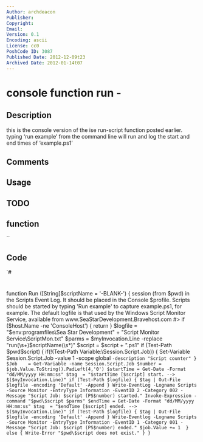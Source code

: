 ```yaml
---
Author: archdeacon
Publisher: 
Copyright: 
Email: 
Version: 0.1
Encoding: ascii
License: cc0
PoshCode ID: 3087
Published Date: 2012-12-09t23
Archived Date: 2012-01-14t07
---
```


# console function run - 

## Description

this is the console version of the ise run-script function posted earlier. typing ‘run example’ from the command line will run and log the start and end times of ‘example.ps1’

## Comments



## Usage



## TODO



## function

``

## Code

`#
 #
 function Run ([String]$scriptName = '-BLANK-') {
    session (from $pwd) in the Scripts Event Log.
    It should be placed in the Console $profile. Scripts should be started
    by typing 'Run example' to capture example.ps1, for example. 
    The default logfile is that used by the Windows Script Monitor Service, 
    available from www.SeaStarDevelopment.Bravehost.com
 #>   
     if ($host.Name -ne 'ConsoleHost') {
        return
     }
     $logfile = "$env:programfiles\Sea Star Development\" + 
         "Script Monitor Service\ScriptMon.txt"
     $parms  = $myInvocation.Line -replace "run(\s+)$scriptName(\s*)"
     $script = $script + ".ps1"
     if (Test-Path $pwd\$script) {
         if(!(Test-Path Variable:\Session.Script.Job)) {
             Set-Variable Session.Script.Job -value 1 -scope global `
                 -description "Script counter"
         }
         $Job    = Get-Variable -name Session.Script.Job
         $number = $job.Value.ToString().PadLeft(4,'0')
         $startTime = Get-Date -Format "dd/MM/yyyy HH:mm:ss"
         $tag  = "$startTime [$script] start. --> $($myInvocation.Line)"
         if (Test-Path $logfile) {
             $tag | Out-File $logfile -encoding 'Default' -Append
         }
         Write-EventLog -Logname Scripts -Source Monitor -EntryType Information -EventID 2 -Category 002 -Message "Script Job: $script (PS$number) started."
         Invoke-Expression -command "$pwd\$script $parms"
         $endTime = Get-Date -Format "dd/MM/yyyy HH:mm:ss"
         $tag  = "$endTime [$script] ended. --> $($myInvocation.Line)"
         if (Test-Path $logfile) {
             $tag | Out-File $logfile -encoding 'Default' -Append
         }
         Write-Eventlog -Logname Scripts -Source Monitor -EntryType Information -EventID 1 -Category 001 -Message "Script Job: $script (PS$number) ended."
         $job.Value += 1 
     }
     else {
         Write-Error "$pwd\$script does not exist."
     }
 }
`


